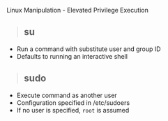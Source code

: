 Linux Manipulation - Elevated Privilege Execution

> ## **su**
- Run a command with substitute user and group ID
- Defaults to running an interactive shell 
> ## **sudo**
- Execute command as another user
- Configuration specified in /etc/sudoers
- If no user is specified, `root` is assumed